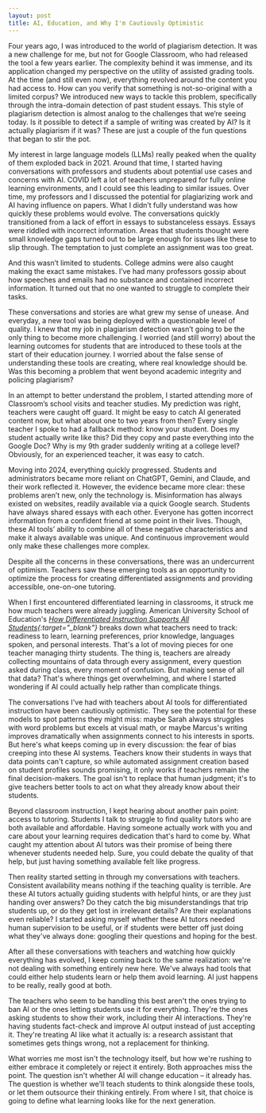 ```yaml
---
layout: post
title: AI, Education, and Why I'm Cautiously Optimistic
---
```


Four years ago, I was introduced to the world of plagiarism detection. It was a new challenge for me, but not for Google Classroom, who had released the tool a few years earlier. The complexity behind it was immense, and its application changed my perspective on the utility of assisted grading tools. At the time (and still even now), everything revolved around the content you had access to. How can you verify that something is not-so-original with a limited corpus? We introduced new ways to tackle this problem, specifically through the intra-domain detection of past student essays. This style of plagiarism detection is almost analog to the challenges that we’re seeing today. Is it possible to detect if a sample of writing was created by AI? Is it actually plagiarism if it was? These are just a couple of the fun questions that began to stir the pot.

My interest in large language models (LLMs) really peaked when the quality of them exploded back in 2021. Around that time, I started having conversations with professors and students about potential use cases and concerns with AI. COVID left a lot of teachers unprepared for fully online learning environments, and I could see this leading to similar issues. Over time, my professors and I discussed the potential for plagiarizing work and AI having influence on papers. What I didn’t fully understand was how quickly these problems would evolve. The conversations quickly transitioned from a lack of effort in essays to substanceless essays. Essays were riddled with incorrect information. Areas that students thought were small knowledge gaps turned out to be large enough for issues like these to slip through. The temptation to just complete an assignment was too great.

And this wasn’t limited to students. College admins were also caught making the exact same mistakes. I’ve had many professors gossip about how speeches and emails had no substance and contained incorrect information. It turned out that no one wanted to struggle to complete their tasks.

These conversations and stories are what grew my sense of unease. And everyday, a new tool was being deployed with a questionable level of quality. I knew that my job in plagiarism detection wasn’t going to be the only thing to become more challenging. I worried (and still worry) about the learning outcomes for students that are introduced to these tools at the start of their education journey. I worried about the false sense of understanding these tools are creating, where real knowledge should be. Was this becoming a problem that went beyond academic integrity and policing plagiarism?

In an attempt to better understand the problem, I started attending more of Classroom’s school visits and teacher studies. My prediction was right, teachers were caught off guard. It might be easy to catch AI generated content now, but what about one to two years from then? Every single teacher I spoke to had a fallback method: know your student. Does my student actually write like this? Did they copy and paste everything into the Google Doc? Why is my 9th grader suddenly writing at a college level? Obviously, for an experienced teacher, it was easy to catch.

Moving into 2024, everything quickly progressed. Students and administrators became more reliant on ChatGPT, Gemini, and Claude, and their work reflected it. However, the evidence became more clear: these problems aren’t new, only the technology is. Misinformation has always existed on websites, readily available via a quick Google search. Students have always shared essays with each other. Everyone has gotten incorrect information from a confident friend at some point in their lives. Though, these AI tools’ ability to combine all of these negative characteristics and make it always available was unique. And continuous improvement would only make these challenges more complex.

Despite all the concerns in these conversations, there was an undercurrent of optimism. Teachers saw these emerging tools as an opportunity to optimize the process for creating differentiated assignments and providing accessible, one-on-one tutoring.

When I first encountered differentiated learning in classrooms, it struck me how much teachers were already juggling. American University School of Education's _[How Differentiated Instruction Supports All Students](https://soeonline.american.edu/blog/differentiated-instruction/){:target="\_blank"}_ breaks down what teachers need to track: readiness to learn, learning preferences, prior knowledge, languages spoken, and personal interests. That's a lot of moving pieces for one teacher managing thirty students. The thing is, teachers are already collecting mountains of data through every assignment, every question asked during class, every moment of confusion. But making sense of all that data? That's where things get overwhelming, and where I started wondering if AI could actually help rather than complicate things.

The conversations I've had with teachers about AI tools for differentiated instruction have been cautiously optimistic. They see the potential for these models to spot patterns they might miss: maybe Sarah always struggles with word problems but excels at visual math, or maybe Marcus's writing improves dramatically when assignments connect to his interests in sports. But here's what keeps coming up in every discussion: the fear of bias creeping into these AI systems. Teachers know their students in ways that data points can't capture, so while automated assignment creation based on student profiles sounds promising, it only works if teachers remain the final decision-makers. The goal isn't to replace that human judgment; it's to give teachers better tools to act on what they already know about their students.

Beyond classroom instruction, I kept hearing about another pain point: access to tutoring. Students I talk to struggle to find quality tutors who are both available and affordable. Having someone actually work with you and care about your learning requires dedication that's hard to come by. What caught my attention about AI tutors was their promise of being there whenever students needed help. Sure, you could debate the quality of that help, but just having something available felt like progress.

Then reality started setting in through my conversations with teachers. Consistent availability means nothing if the teaching quality is terrible. Are these AI tutors actually guiding students with helpful hints, or are they just handing over answers? Do they catch the big misunderstandings that trip students up, or do they get lost in irrelevant details? Are their explanations even reliable? I started asking myself whether these AI tutors needed human supervision to be useful, or if students were better off just doing what they've always done: googling their questions and hoping for the best.

After all these conversations with teachers and watching how quickly everything has evolved, I keep coming back to the same realization: we're not dealing with something entirely new here. We've always had tools that could either help students learn or help them avoid learning. AI just happens to be really, really good at both.

The teachers who seem to be handling this best aren't the ones trying to ban AI or the ones letting students use it for everything. They're the ones asking students to show their work, including their AI interactions. They're having students fact-check and improve AI output instead of just accepting it. They're treating AI like what it actually is: a research assistant that sometimes gets things wrong, not a replacement for thinking.

What worries me most isn't the technology itself, but how we're rushing to either embrace it completely or reject it entirely. Both approaches miss the point. The question isn't whether AI will change education – it already has. The question is whether we'll teach students to think alongside these tools, or let them outsource their thinking entirely. From where I sit, that choice is going to define what learning looks like for the next generation.

